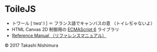 # ToileJS

* トワール [ twɑ'ːl ] ＝ フランス語でキャンバスの意 （トイレぢゃないよ）
* HTML Canvas 2D 制御用の [ECMAScript 6](https://github.com/TakashiNishimura/HelloWorld/blob/master/ECMAScript6/ECMAScript6_reference.md) ライブラリ
* [Reference Manual （リファレンスマニュアル）](https://github.com/TakashiNishimura/toile.js/blob/master/doc/reference.md)

© 2017 Takashi Nishimura
